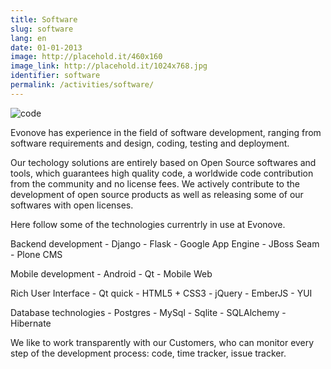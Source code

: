 ```yaml
---
title: Software
slug: software
lang: en
date: 01-01-2013
image: http://placehold.it/460x160
image_link: http://placehold.it/1024x768.jpg
identifier: software
permalink: /activities/software/
---
```

![code](/img/code.jpg)


Evonove has experience in the field of software development, ranging from
software requirements and design, coding, testing and deployment.

Our techology solutions are entirely based on Open Source softwares and tools,
which guarantees high quality code, a worldwide code contribution from the
community and no license fees. We actively contribute to the development of
open source products as well as releasing some of our softwares with open
licenses.

Here follow some of the technologies currentrly in use at Evonove.

<div class="row showgrid">
<div span>
Backend development
        - Django
        - Flask
        - Google App Engine
        - JBoss Seam
        - Plone CMS
</div>

<div span>

Mobile development
        - Android
        - Qt
        - Mobile Web
</div>

<div span>

Rich User Interface
        - Qt quick
        - HTML5 + CSS3
        - jQuery
        - EmberJS
        - YUI
</div>

<div span>

Database technologies
        - Postgres
        - MySql
        - Sqlite
        - SQLAlchemy
        - Hibernate

</div>

</div>
We like to work transparently with our Customers, who can monitor every step of
the development process: code, time tracker, issue tracker.
